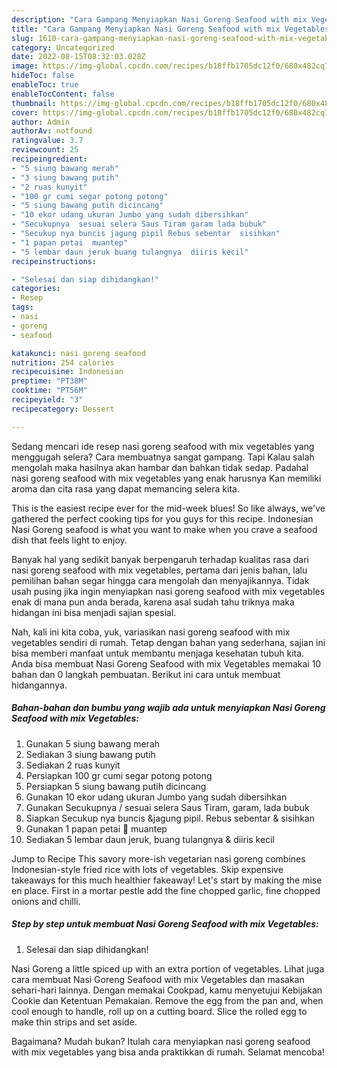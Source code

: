 ```yaml
---
description: "Cara Gampang Menyiapkan Nasi Goreng Seafood with mix Vegetables yang Enak Banget"
title: "Cara Gampang Menyiapkan Nasi Goreng Seafood with mix Vegetables yang Enak Banget"
slug: 1610-cara-gampang-menyiapkan-nasi-goreng-seafood-with-mix-vegetables-yang-enak-banget
category: Uncategorized
date: 2022-08-15T08:32:03.028Z
image: https://img-global.cpcdn.com/recipes/b18ffb1705dc12f0/680x482cq70/nasi-goreng-seafood-with-mix-vegetables-foto-resep-utama.jpg
hideToc: false
enableToc: true
enableTocContent: false
thumbnail: https://img-global.cpcdn.com/recipes/b18ffb1705dc12f0/680x482cq70/nasi-goreng-seafood-with-mix-vegetables-foto-resep-utama.jpg
cover: https://img-global.cpcdn.com/recipes/b18ffb1705dc12f0/680x482cq70/nasi-goreng-seafood-with-mix-vegetables-foto-resep-utama.jpg
author: Admin
authorAv: notfound
ratingvalue: 3.7
reviewcount: 25
recipeingredient:
- "5 siung bawang merah"
- "3 siung bawang putih"
- "2 ruas kunyit"
- "100 gr cumi segar potong potong"
- "5 siung bawang putih dicincang"
- "10 ekor udang ukuran Jumbo yang sudah dibersihkan"
- "Secukupnya  sesuai selera Saus Tiram garam lada bubuk"
- "Secukup nya buncis jagung pipil Rebus sebentar  sisihkan"
- "1 papan petai  muantep"
- "5 lembar daun jeruk buang tulangnya  diiris kecil"
recipeinstructions:

- "Selesai dan siap dihidangkan!"
categories:
- Resep
tags:
- nasi
- goreng
- seafood

katakunci: nasi goreng seafood 
nutrition: 254 calories
recipecuisine: Indonesian
preptime: "PT38M"
cooktime: "PT56M"
recipeyield: "3"
recipecategory: Dessert

---
```



Sedang mencari ide resep nasi goreng seafood with mix vegetables yang menggugah selera? Cara membuatnya sangat gampang. Tapi Kalau salah mengolah maka hasilnya akan hambar dan bahkan tidak sedap. Padahal nasi goreng seafood with mix vegetables yang enak harusnya Kan memiliki aroma dan cita rasa yang dapat memancing selera kita.


This is the easiest recipe ever for the mid-week blues! So like always, we&#39;ve gathered the perfect cooking tips for you guys for this recipe. Indonesian Nasi Goreng seafood is what you want to make when you crave a seafood dish that feels light to enjoy.

Banyak hal yang sedikit banyak berpengaruh terhadap kualitas rasa dari nasi goreng seafood with mix vegetables, pertama dari jenis bahan, lalu pemilihan bahan segar hingga cara mengolah dan menyajikannya. Tidak usah pusing jika ingin menyiapkan nasi goreng seafood with mix vegetables enak di mana pun anda berada, karena asal sudah tahu triknya maka hidangan ini bisa menjadi sajian spesial.


Nah, kali ini kita coba, yuk, variasikan nasi goreng seafood with mix vegetables sendiri di rumah. Tetap dengan bahan yang sederhana, sajian ini bisa memberi manfaat untuk membantu menjaga kesehatan tubuh kita. Anda bisa membuat Nasi Goreng Seafood with mix Vegetables memakai 10 bahan dan 0 langkah pembuatan. Berikut ini cara untuk membuat hidangannya.

<!--inarticleads1-->

##### Bahan-bahan dan bumbu yang wajib ada untuk menyiapkan Nasi Goreng Seafood with mix Vegetables:

1. Gunakan 5 siung bawang merah
1. Sediakan 3 siung bawang putih
1. Sediakan 2 ruas kunyit
1. Persiapkan 100 gr cumi segar potong potong
1. Persiapkan 5 siung bawang putih dicincang
1. Gunakan 10 ekor udang ukuran Jumbo yang sudah dibersihkan
1. Gunakan Secukupnya / sesuai selera Saus Tiram, garam, lada bubuk
1. Siapkan Secukup nya buncis &amp;jagung pipil. Rebus sebentar &amp; sisihkan
1. Gunakan 1 papan petai 🤩 muantep
1. Sediakan 5 lembar daun jeruk, buang tulangnya &amp; diiris kecil


Jump to Recipe This savory more-ish vegetarian nasi goreng combines Indonesian-style fried rice with lots of vegetables. Skip expensive takeaways for this much healthier fakeaway! Let&#39;s start by making the mise en place. First in a mortar pestle add the fine chopped garlic, fine chopped onions and chilli. 

<!--inarticleads2-->

##### Step by step untuk membuat Nasi Goreng Seafood with mix Vegetables:


1. Selesai dan siap dihidangkan!

Nasi Goreng a little spiced up with an extra portion of vegetables. Lihat juga cara membuat Nasi Goreng Seafood with mix Vegetables dan masakan sehari-hari lainnya. Dengan memakai Cookpad, kamu menyetujui Kebijakan Cookie dan Ketentuan Pemakaian. Remove the egg from the pan and, when cool enough to handle, roll up on a cutting board. Slice the rolled egg to make thin strips and set aside. 

Bagaimana? Mudah bukan? Itulah cara menyiapkan nasi goreng seafood with mix vegetables yang bisa anda praktikkan di rumah. Selamat mencoba!
